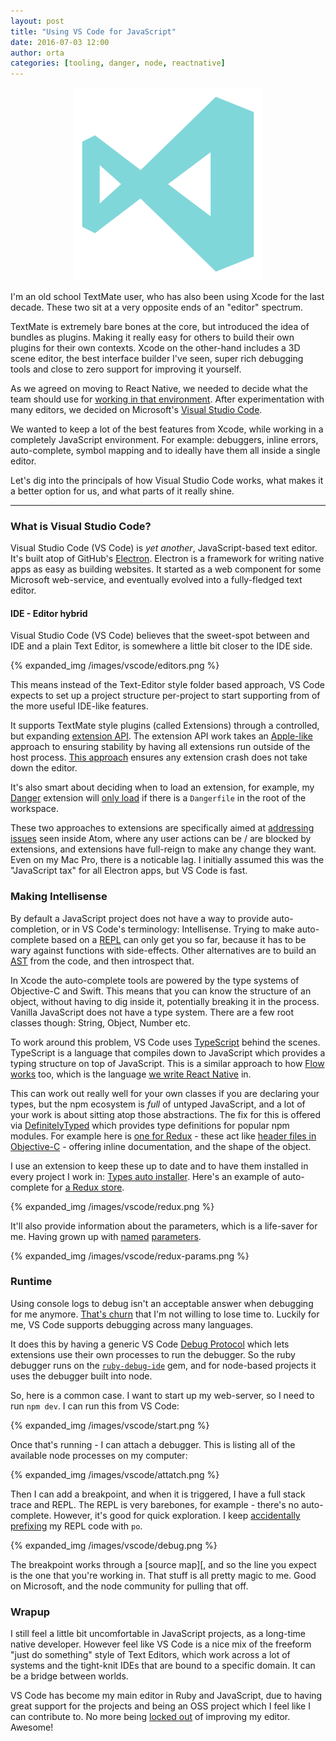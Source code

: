```yaml
---
layout: post
title: "Using VS Code for JavaScript"
date: 2016-07-03 12:00
author: orta
categories: [tooling, danger, node, reactnative]
---
```


<center>
 <img src="/images/vscode/vscode_logo_artsy.svg" style="width:300px;">
</center>

I'm an old school TextMate user, who has also been using Xcode for the last decade. These two sit at a very opposite ends of an "editor" spectrum. 

TextMate is extremely bare bones at the core, but introduced the idea of bundles as plugins. Making it really easy for others to build their own plugins for their own contexts. Xcode on the other-hand includes a 3D scene editor, the best interface builder I've seen, super rich debugging tools and close to zero support for improving it yourself.

As we agreed on moving to React Native, we needed to decide what the team should use for [working in that environment][emission_vscode_docs]. After experimentation with many editors, we decided on Microsoft's [Visual Studio Code][vs_code].

We wanted to keep a lot of the best features from Xcode, while working in a completely JavaScript environment. For example: debuggers, inline errors, auto-complete, symbol mapping and to ideally have them all inside a single editor.

Let's dig into the principals of how Visual Studio Code works, what makes it a better option for us, and what parts of it really shine.

<!-- more -->

---

### What is Visual Studio Code?

Visual Studio Code (VS Code) is _yet another_, JavaScript-based text editor. It's built atop of GitHub's [Electron][electron]. Electron is a framework for writing native apps as easy as building websites. It started as a web component for some Microsoft web-service, and eventually evolved into a fully-fledged text editor.  

#### IDE - Editor hybrid

Visual Studio Code (VS Code) believes that the sweet-spot between and IDE and a plain Text Editor, is somewhere a little bit closer to the IDE side.

{% expanded_img /images/vscode/editors.png %}

This means instead of the Text-Editor style folder based approach, VS Code expects to set up a project structure per-project to start supporting from of the more useful IDE-like features. 

It supports TextMate style plugins (called Extensions) through a controlled, but expanding [extension API][vs_extensions]. The extension API work takes an [Apple-like][xpc] approach to ensuring stability by having all extensions run outside of the host process. [This approach][extensions_approach] ensures any extension crash does not take down the editor. 

It's also smart about deciding when to load an extension, for example, my [Danger][danger_code] extension will [only load][danger_vscode_load] if there is a `Dangerfile` in the root of the workspace.

These two approaches to extensions are specifically aimed at [addressing issues][atom_slow] seen inside Atom, where any user actions can be / are blocked by extensions, and extensions have full-reign to make any change they want. Even on my Mac Pro, there is a noticable lag. I initially assumed this was the "JavaScript tax" for all Electron apps, but VS Code is fast. 

### Making Intellisense

By default a JavaScript project does not have a way to provide auto-completion, or in VS Code's terminology: Intellisense. Trying to make auto-complete based on a [REPL][repl] can only get you so far, because it has to be wary against functions with side-effects. Other alternatives are to build an [AST][ast] from the code, and then introspect that. 

In Xcode the auto-complete tools are powered by the type systems of Objective-C and Swift. This means that you can know the structure of an object, without having to dig inside it, potentially breaking it in the process. Vanilla JavaScript does not have a type system. There are a few root classes though: String, Object, Number etc.

To work around this problem, VS Code uses [TypeScript][ts] behind the scenes. TypeScript is a language that compiles down to JavaScript which provides a typing structure on top of JavaScript. This is a similar approach to how [Flow works][flow] too, which is the language [we write React Native][flow_pr] in. 

This can work out really well for your own classes if you are declaring your types, but the npm ecosystem is _full_ of untyped JavaScript, and a lot of your work is about sitting atop those abstractions. The fix for this is offered via [DefinitelyTyped][dt] which provides type definitions for popular npm modules. For example here is [one for Redux][dt_redux] - these act like [header files in Objective-C][switch_header] - offering inline documentation, and the shape of the object.

I use an extension to keep these up to date and to have them installed in every project I work in: [Types auto installer][types]. Here's an example of auto-complete for [a Redux store][redux_store].

{% expanded_img /images/vscode/redux.png %}

It'll also provide information about the parameters, which is a life-saver for me. Having grown up with [named][swift_params] [parameters][ruby_params].

{% expanded_img /images/vscode/redux-params.png %}

### Runtime 

Using console logs to debug isn't an acceptable answer when debugging for me anymore. [That's churn][churn] that I'm not willing to lose time to. Luckily for me, VS Code supports debugging across many languages.

It does this by having a generic VS Code [Debug Protocol][vscode_debug] which lets extensions use their own processes to run the debugger. So the ruby debugger runs on the [`ruby-debug-ide`][ruby_debug] gem, and for node-based projects it uses the debugger built into node.

So, here is a common case. I want to start up my web-server, so I need to run `npm dev`. I can run this from VS Code:

{% expanded_img /images/vscode/start.png %}

Once that's running - I can attach a debugger. This is listing all of the available node processes on my computer:

{% expanded_img /images/vscode/attatch.png %}

Then I can add a breakpoint, and when it is triggered, I have a full stack trace and REPL. The REPL is very barebones, for example - there's no auto-complete. However, it's good for quick exploration. I keep [accidentally prefixing][po] my REPL code with `po`.  

{% expanded_img /images/vscode/debug.png %}

The breakpoint works through a [source map][, and so the line you expect is the one that you're working in. That stuff is all pretty magic to me. Good on Microsoft, and the node community for pulling that off.

### Wrapup

I still feel a little bit uncomfortable in JavaScript projects, as a long-time native developer. However feel like VS Code is a nice mix of the freeform "just do something" style of Text Editors, which work across a lot of systems and the tight-knit IDEs that are bound to a specific domain. It can be a bridge between worlds. 

VS Code has become my main editor in Ruby and JavaScript, due to having great support for the projects and being an OSS project which I feel like I can contribute to. No more being [locked out][xcode8] of improving my editor. Awesome!

[danger_tweet]: https://github.com/rubyide/vscode-ruby/pull/41
[vs_code]: https://code.visualstudio.com/ 
[electron]: http://electron.atom.io 
[nav]: https://github.com/artsy/team-navigator
[repl]: https://en.wikipedia.org/wiki/Read–eval–print_loop
[ast]: http://jointjs.com/demos/javascript-ast
[ts]: http://www.typescriptlang.org
[flow]: https://flowtype.org
[flow_pr]: https://github.com/artsy/emission/pull/220
[dt]: http://definitelytyped.org
[dt_redux]: https://github.com/DefinitelyTyped/DefinitelyTyped/blob/master/redux/redux.d.ts
[switch_header]: https://github.com/artsy/eigen/blob/master/Artsy/App/ARSwitchBoard.h
[types]: https://marketplace.visualstudio.com/items?itemName=jvitor83.types-autoinstaller
[redux_store]: http://redux.js.org/docs/api/Store.html
[swift_params]: https://developer.apple.com/library/ios/documentation/Swift/Conceptual/Swift_Programming_Language/Functions.html
[ruby_params]: https://robots.thoughtbot.com/ruby-2-keyword-arguments
[churn]: http://blog.cleancoder.com/uncle-bob/2016/07/27/TheChurn.html
[vs_extensions]: https://code.visualstudio.com/docs/extensions/overview
[extensions_approach]: https://code.visualstudio.com/docs/extensions/our-approach
[xpc]: https://developer.apple.com/library/mac/documentation/MacOSX/Conceptual/BPSystemStartup/Chapters/CreatingXPCServices.html
[danger_code]: https://marketplace.visualstudio.com/items?itemName=Orta.vscode-danger
[danger_vscode_load]: https://github.com/orta/vscode-danger/blob/a21ccc101b2b1c1be595b10565bca9c88242fb6f/package.json#L18-L20
[atom_slow]: https://discuss.atom.io/t/why-is-atom-so-slow/11376
[vscode_debug]: https://code.visualstudio.com/docs/extensions/example-debuggers
[ruby_debug]: https://github.com/rubyide/vscode-ruby#debugger
[po]: https://www.objc.io/issues/19-debugging/lldb-debugging/#printing-objects
[xcode8]: https://github.com/alcatraz/Alcatraz/issues/475
[emission_vscode_docs]: https://github.com/artsy/emission/blob/master/docs/vscode.md
